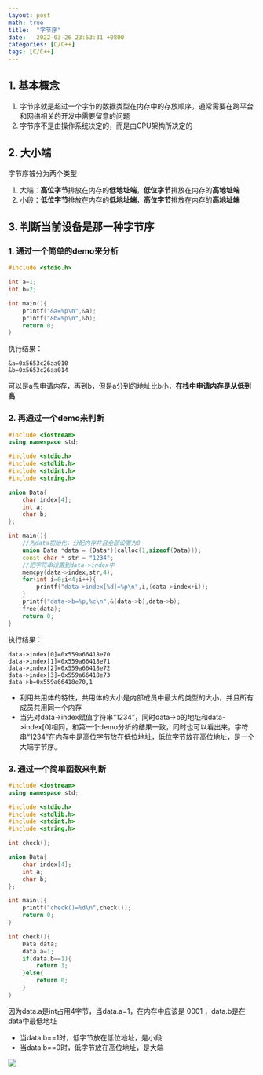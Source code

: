 ```yaml
---
layout: post
math: true
title:  "字节序"
date:   2022-03-26 23:53:31 +0800
categories: [C/C++]
tags: [C/C++]
---
```




## 1. 基本概念
1. 字节序就是超过一个字节的数据类型在内存中的存放顺序，通常需要在跨平台和网络相关的开发中需要留意的问题
2. 字节序不是由操作系统决定的，而是由CPU架构所决定的

## 2. 大小端
字节序被分为两个类型
1. 大端：**高位字节**排放在内存的**低地址端**，**低位字节**排放在内存的**高地址端**
2. 小段：**低位字节**排放在内存的**低地址端**，**高位字节**排放在内存的**高地址端**

## 3. 判断当前设备是那一种字节序

### 1. 通过一个简单的demo来分析

```c
#include <stdio.h>

int a=1;
int b=2;

int main(){
	printf("&a=%p\n",&a);
	printf("&b=%p\n",&b);
	return 0;
}
```
执行结果：
```
&a=0x5653c26aa010
&b=0x5653c26aa014
```

可以是a先申请内存，再到b，但是a分到的地址比b小，**在栈中申请内存是从低到高**

### 2. 再通过一个demo来判断
```cpp
#include <iostream>
using namespace std;

#include <stdio.h>
#include <stdlib.h>
#include <stdint.h>
#include <string.h>

union Data{
	char index[4];
	int a;
	char b;
};

int main(){
	//为data初始化，分配内存并且全部设置为0
	union Data *data = (Data*)(calloc(1,sizeof(Data)));
	const char * str = "1234";
	//把字符串设置到data->index中
	memcpy(data->index,str,4);
	for(int i=0;i<4;i++){
		printf("data->index[%d]=%p\n",i,(data->index+i));
	}
	printf("data->b=%p,%c\n",&(data->b),data->b);
	free(data);
	return 0;
}
```
执行结果：
```
data->index[0]=0x559a66418e70
data->index[1]=0x559a66418e71
data->index[2]=0x559a66418e72
data->index[3]=0x559a66418e73
data->b=0x559a66418e70,1
```

- 利用共用体的特性，共用体的大小是内部成员中最大的类型的大小，并且所有成员共用同一个内存
- 当先对data->index赋值字符串“1234”，同时data->b的地址和data->index[0]相同，和第一个demo分析的结果一致，同时也可以看出来，字符串“1234”在内存中是高位字节放在低位地址，低位字节放在高位地址，是一个大端字节序。

### 3. 通过一个简单函数来判断
```cpp
#include <iostream>
using namespace std;

#include <stdio.h>
#include <stdlib.h>
#include <stdint.h>
#include <string.h>

int check();

union Data{
	char index[4];
	int a;
	char b;
};

int main(){
	printf("check()=%d\n",check());
	return 0;
}

int check(){
	Data data;
	data.a=1;
	if(data.b==1){
		return 1;
	}else{
		return 0;
	}
}
```

因为data.a是int占用4字节，当data.a=1，在内存中应该是 0001 ，data.b是在data中最低地址

- 当data.b==1时，低字节放在低位地址，是小段
- 当data.b==0时，低字节放在高位地址，是大端

![](/img/2022-3.26-Endian.jpg)